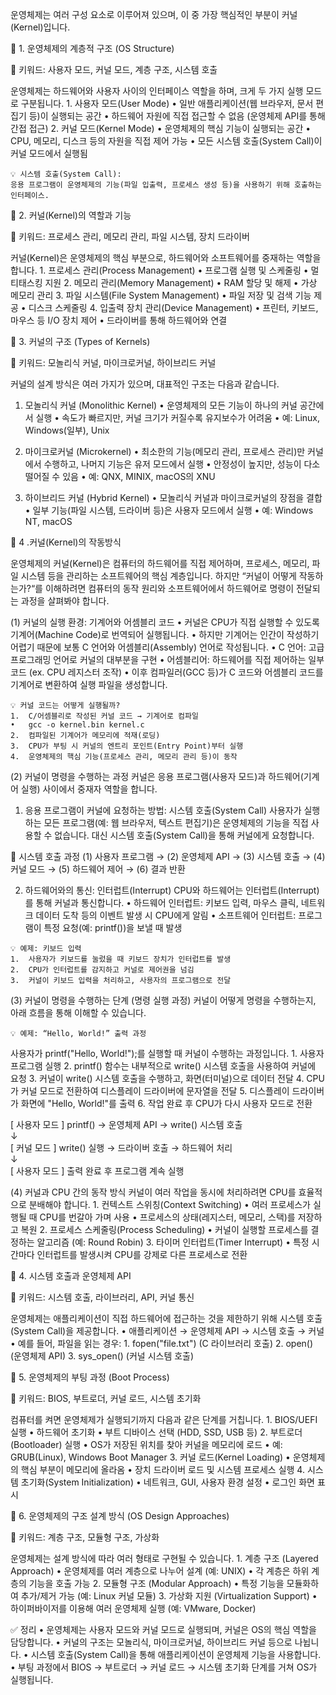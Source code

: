 운영체제는 여러 구성 요소로 이루어져 있으며, 이 중 가장 핵심적인 부분이 커널(Kernel)입니다.

📌 1. 운영체제의 계층적 구조 (OS Structure)

🔑 키워드: 사용자 모드, 커널 모드, 계층 구조, 시스템 호출

운영체제는 하드웨어와 사용자 사이의 인터페이스 역할을 하며, 크게 두 가지 실행 모드로 구분됩니다.
	1.	사용자 모드(User Mode)
	•	일반 애플리케이션(웹 브라우저, 문서 편집기 등)이 실행되는 공간
	•	하드웨어 자원에 직접 접근할 수 없음 (운영체제 API를 통해 간접 접근)
	2.	커널 모드(Kernel Mode)
	•	운영체제의 핵심 기능이 실행되는 공간
	•	CPU, 메모리, 디스크 등의 자원을 직접 제어 가능
	•	모든 시스템 호출(System Call)이 커널 모드에서 실행됨

	💡 시스템 호출(System Call):
	응용 프로그램이 운영체제의 기능(파일 입출력, 프로세스 생성 등)을 사용하기 위해 호출하는 인터페이스.

📌 2. 커널(Kernel)의 역할과 기능

🔑 키워드: 프로세스 관리, 메모리 관리, 파일 시스템, 장치 드라이버

커널(Kernel)은 운영체제의 핵심 부분으로, 하드웨어와 소프트웨어를 중재하는 역할을 합니다.
	1.	프로세스 관리(Process Management)
	•	프로그램 실행 및 스케줄링
	•	멀티태스킹 지원
	2.	메모리 관리(Memory Management)
	•	RAM 할당 및 해제
	•	가상 메모리 관리
	3.	파일 시스템(File System Management)
	•	파일 저장 및 검색 기능 제공
	•	디스크 스케줄링
	4.	입출력 장치 관리(Device Management)
	•	프린터, 키보드, 마우스 등 I/O 장치 제어
	•	드라이버를 통해 하드웨어와 연결

📌 3. 커널의 구조 (Types of Kernels)

🔑 키워드: 모놀리식 커널, 마이크로커널, 하이브리드 커널

커널의 설계 방식은 여러 가지가 있으며, 대표적인 구조는 다음과 같습니다.

1. 모놀리식 커널 (Monolithic Kernel)
	•	운영체제의 모든 기능이 하나의 커널 공간에서 실행
	•	속도가 빠르지만, 커널 크기가 커질수록 유지보수가 어려움
	•	예: Linux, Windows(일부), Unix

2. 마이크로커널 (Microkernel)
	•	최소한의 기능(메모리 관리, 프로세스 관리)만 커널에서 수행하고, 나머지 기능은 유저 모드에서 실행
	•	안정성이 높지만, 성능이 다소 떨어질 수 있음
	•	예: QNX, MINIX, macOS의 XNU

3. 하이브리드 커널 (Hybrid Kernel)
	•	모놀리식 커널과 마이크로커널의 장점을 결합
	•	일부 기능(파일 시스템, 드라이버 등)은 사용자 모드에서 실행
	•	예: Windows NT, macOS

📌 4 .커널(Kernel)의 작동방식

운영체제의 커널(Kernel)은 컴퓨터의 하드웨어를 직접 제어하며, 프로세스, 메모리, 파일 시스템 등을 관리하는 소프트웨어의 핵심 계층입니다. 하지만 “커널이 어떻게 작동하는가?“를 이해하려면 컴퓨터의 동작 원리와 소프트웨어에서 하드웨어로 명령이 전달되는 과정을 살펴봐야 합니다.

(1) 커널의 실행 환경: 기계어와 어셈블리 코드
	•	커널은 CPU가 직접 실행할 수 있도록 기계어(Machine Code)로 번역되어 실행됩니다.
	•	하지만 기계어는 인간이 작성하기 어렵기 때문에 보통 C 언어와 어셈블리(Assembly) 언어로 작성됩니다.
	•	C 언어: 고급 프로그래밍 언어로 커널의 대부분을 구현
	•	어셈블리어: 하드웨어를 직접 제어하는 일부 코드 (ex. CPU 레지스터 조작)
	•	이후 컴파일러(GCC 등)가 C 코드와 어셈블리 코드를 기계어로 변환하여 실행 파일을 생성합니다.

	💡 커널 코드는 어떻게 실행될까?
	1.	C/어셈블리로 작성된 커널 코드 → 기계어로 컴파일
	•	gcc -o kernel.bin kernel.c
	2.	컴파일된 기계어가 메모리에 적재(로딩)
	3.	CPU가 부팅 시 커널의 엔트리 포인트(Entry Point)부터 실행
	4.	운영체제의 핵심 기능(프로세스 관리, 메모리 관리 등)이 동작

(2) 커널이 명령을 수행하는 과정
커널은 응용 프로그램(사용자 모드)과 하드웨어(기계어 실행) 사이에서 중재자 역할을 합니다.

  1. 응용 프로그램이 커널에 요청하는 방법: 시스템 호출(System Call)
사용자가 실행하는 모든 프로그램(예: 웹 브라우저, 텍스트 편집기)은 운영체제의 기능을 직접 사용할 수 없습니다.
대신 시스템 호출(System Call)을 통해 커널에게 요청합니다.

📌 시스템 호출 과정
(1) 사용자 프로그램 → (2) 운영체제 API → (3) 시스템 호출 → (4) 커널 모드 → (5) 하드웨어 제어 → (6) 결과 반환

  2. 하드웨어와의 통신: 인터럽트(Interrupt)
CPU와 하드웨어는 인터럽트(Interrupt)를 통해 커널과 통신합니다.
	•	하드웨어 인터럽트: 키보드 입력, 마우스 클릭, 네트워크 데이터 도착 등의 이벤트 발생 시 CPU에게 알림
	•	소프트웨어 인터럽트: 프로그램이 특정 요청(예: printf())을 보낼 때 발생

	💡 예제: 키보드 입력
	1.	사용자가 키보드를 눌렀을 때 키보드 장치가 인터럽트를 발생
	2.	CPU가 인터럽트를 감지하고 커널로 제어권을 넘김
	3.	커널이 키보드 입력을 처리하고, 사용자의 프로그램으로 전달

(3) 커널이 명령을 수행하는 단계 (명령 실행 과정)
커널이 어떻게 명령을 수행하는지, 아래 흐름을 통해 이해할 수 있습니다.

	💡 예제: “Hello, World!” 출력 과정
사용자가 printf("Hello, World!");를 실행할 때 커널이 수행하는 과정입니다.
	1.	사용자 프로그램 실행
	2.	printf() 함수는 내부적으로 write() 시스템 호출을 사용하여 커널에 요청
	3.	커널이 write() 시스템 호출을 수행하고, 화면(터미널)으로 데이터 전달
	4.	CPU가 커널 모드로 전환하여 디스플레이 드라이버에 문자열을 전달
	5.	디스플레이 드라이버가 화면에 "Hello, World!"를 출력
	6.	작업 완료 후 CPU가 다시 사용자 모드로 전환

[ 사용자 모드 ]
printf() → 운영체제 API → write() 시스템 호출  
↓  
[ 커널 모드 ]
write() 실행 → 드라이버 호출 → 하드웨어 처리  
↓  
[ 사용자 모드 ]
출력 완료 후 프로그램 계속 실행

(4) 커널과 CPU 간의 동작 방식
커널이 여러 작업을 동시에 처리하려면 CPU를 효율적으로 분배해야 합니다.
	1.	컨텍스트 스위칭(Context Switching)
	•	여러 프로세스가 실행될 때 CPU를 번갈아 가며 사용
	•	프로세스의 상태(레지스터, 메모리, 스택)를 저장하고 복원
	2.	프로세스 스케줄링(Process Scheduling)
	•	커널이 실행할 프로세스를 결정하는 알고리즘 (예: Round Robin)
	3.	타이머 인터럽트(Timer Interrupt)
	•	특정 시간마다 인터럽트를 발생시켜 CPU를 강제로 다른 프로세스로 전환

📌 4. 시스템 호출과 운영체제 API

🔑 키워드: 시스템 호출, 라이브러리, API, 커널 통신

운영체제는 애플리케이션이 직접 하드웨어에 접근하는 것을 제한하기 위해 시스템 호출(System Call)을 제공합니다.
	•	애플리케이션 → 운영체제 API → 시스템 호출 → 커널
	•	예를 들어, 파일을 읽는 경우:
	1.	fopen("file.txt") (C 라이브러리 호출)
	2.	open() (운영체제 API)
	3.	sys_open() (커널 시스템 호출)

📌 5. 운영체제의 부팅 과정 (Boot Process)

🔑 키워드: BIOS, 부트로더, 커널 로드, 시스템 초기화

컴퓨터를 켜면 운영체제가 실행되기까지 다음과 같은 단계를 거칩니다.
	1.	BIOS/UEFI 실행
	•	하드웨어 초기화
	•	부트 디바이스 선택 (HDD, SSD, USB 등)
	2.	부트로더(Bootloader) 실행
	•	OS가 저장된 위치를 찾아 커널을 메모리에 로드
	•	예: GRUB(Linux), Windows Boot Manager
	3.	커널 로드(Kernel Loading)
	•	운영체제의 핵심 부분이 메모리에 올라옴
	•	장치 드라이버 로드 및 시스템 프로세스 실행
	4.	시스템 초기화(System Initialization)
	•	네트워크, GUI, 사용자 환경 설정
	•	로그인 화면 표시

📌 6. 운영체제의 구조 설계 방식 (OS Design Approaches)

🔑 키워드: 계층 구조, 모듈형 구조, 가상화

운영체제는 설계 방식에 따라 여러 형태로 구현될 수 있습니다.
	1.	계층 구조 (Layered Approach)
	•	운영체제를 여러 계층으로 나누어 설계 (예: UNIX)
	•	각 계층은 하위 계층의 기능을 호출 가능
	2.	모듈형 구조 (Modular Approach)
	•	특정 기능을 모듈화하여 추가/제거 가능 (예: Linux 커널 모듈)
	3.	가상화 지원 (Virtualization Support)
	•	하이퍼바이저를 이용해 여러 운영체제 실행 (예: VMware, Docker)

✅ 정리
	•	운영체제는 사용자 모드와 커널 모드로 실행되며, 커널은 OS의 핵심 역할을 담당합니다.
	•	커널의 구조는 모놀리식, 마이크로커널, 하이브리드 커널 등으로 나뉩니다.
	•	시스템 호출(System Call)을 통해 애플리케이션이 운영체제 기능을 사용합니다.
	•	부팅 과정에서 BIOS → 부트로더 → 커널 로드 → 시스템 초기화 단계를 거쳐 OS가 실행됩니다.
